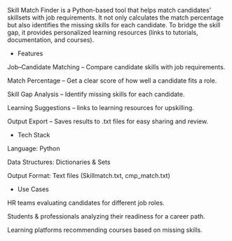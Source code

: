 Skill Match Finder is a Python-based tool that helps match candidates’ skillsets with job requirements.
It not only calculates the match percentage but also identifies the missing skills for each candidate.
To bridge the skill gap, it provides personalized learning resources (links to tutorials, documentation, and courses).

* Features

Job–Candidate Matching – Compare candidate skills with job requirements.

Match Percentage – Get a clear score of how well a candidate fits a role.

Skill Gap Analysis – Identify missing skills for each candidate.

Learning Suggestions – links to learning resources for upskilling.

Output Export – Saves results to .txt files for easy sharing and review.

* Tech Stack

Language: Python 

Data Structures: Dictionaries & Sets

Output Format: Text files (Skillmatch.txt, cmp_match.txt)

* Use Cases

HR teams evaluating candidates for different job roles.

Students & professionals analyzing their readiness for a career path.

Learning platforms recommending courses based on missing skills.


